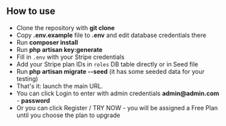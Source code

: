 
## How to use

- Clone the repository with __git clone__
- Copy __.env.example__ file to __.env__ and edit database credentials there
- Run __composer install__
- Run __php artisan key:generate__
- Fill in `.env` with your Stripe credentials
- Add your Stripe plan IDs in `roles` DB table directly or in Seed file
- Run __php artisan migrate --seed__ (it has some seeded data for your testing)
- That's it: launch the main URL. 
- You can click Login to enter with admin credentials __admin@admin.com__ - __password__
- Or you can click Register / TRY NOW - you will be assigned a Free Plan until you choose the plan to upgrade

